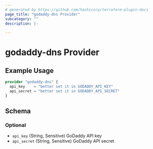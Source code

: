 ```yaml
---
# generated by https://github.com/hashicorp/terraform-plugin-docs
page_title: "godaddy-dns Provider"
subcategory: ""
description: |-
  
---
```


# godaddy-dns Provider



## Example Usage

```terraform
provider "godaddy-dns" {
  api_key    = "better set it in GODADDY_API_KEY"
  api_secret = "better set it in GODADDY_API_SECRET"
}
```

<!-- schema generated by tfplugindocs -->
## Schema

### Optional

- `api_key` (String, Sensitive) GoDaddy API key
- `api_secret` (String, Sensitive) GoDaddy API secret
